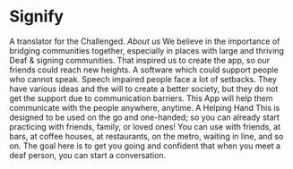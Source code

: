 # Signify
A translator for the Challenged.
*About us* 
We believe in the importance of bridging communities together, especially in places with large and thriving Deaf & signing communities. That inspired us to create the app, so our friends could reach new heights. 
A software which could support people who cannot speak. Speech impaired people face a lot of setbacks. They have various ideas and the will to create a better society, but they do not get the support due to communication barriers. This App will help them communicate with the people anywhere, anytime.
A Helping Hand
This is designed to be used on the go and one-handed; so you can already start practicing with friends, family, or loved ones! You can use with friends, at bars, at coffee houses, at restaurants, on the metro, waiting in line, and so on. The goal here is to get you going and confident that when you meet a deaf person, you can start a conversation.
